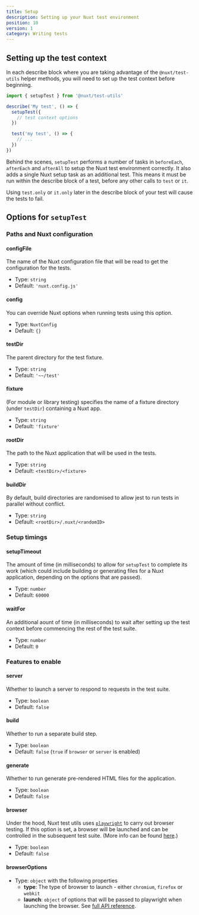 ```yaml
---
title: Setup
description: Setting up your Nuxt test environment
position: 10
version: 1
category: Writing tests
---
```


## Setting up the test context

In each describe block where you are taking advantage of the `@nuxt/test-utils` helper methods, you will need to set up the test context before beginning.

```js
import { setupTest } from '@nuxt/test-utils'

describe('My test', () => {
  setupTest({
    // test context options
  })

  test('my test', () => {
    // ...
  })
})
```


Behind the scenes, `setupTest` performs a number of tasks in `beforeEach`, `afterEach` and `afterAll` to setup the Nuxt test environment correctly. It also adds a single Nuxt setup task as an additional test. This means it must be run within the describe block of a test, before any other calls to `test` or `it`. 

<alert type="warning">

Using `test.only` or `it.only` later in the describe block of your test will cause the tests to fail.

</alert>

## Options for `setupTest`

### Paths and Nuxt configuration

#### configFile

The name of the Nuxt configuration file that will be read to get the configuration for the tests.

* Type: `string`
* Default: `'nuxt.config.js'`

#### config

You can override Nuxt options when running tests using this option.

* Type: `NuxtConfig`
* Default: `{}`

#### testDir

The parent directory for the test fixture.

* Type: `string`
* Default: `'~~/test'`
  
#### fixture

(For module or library testing) specifies the name of a fixture directory (under `testDir`) containing a Nuxt app.

* Type: `string`
* Default: `'fixture'`
  
#### rootDir

The path to the Nuxt application that will be used in the tests.

* Type: `string`
* Default: `<testDir>/<fixture>`
  
#### buildDir

By default, build directories are randomised to allow jest to run tests in parallel without conflict.

* Type: `string`
* Default: `<rootDir>/.nuxt/<randomID>`

### Setup timings

#### setupTimeout

The amount of time (in milliseconds) to allow for `setupTest` to complete its work (which could include building or generating files for a Nuxt application, depending on the options that are passed).

* Type: `number`
* Default: `60000`

#### waitFor

An additional aount of time (in milliseconds) to wait after setting up the test context before commencing the rest of the test suite.

* Type: `number`
* Default: `0`

### Features to enable

#### server

Whether to launch a server to respond to requests in the test suite.

* Type: `boolean`
* Default: `false`

#### build

Whether to run a separate build step.

* Type: `boolean`
* Default: `false` (`true` if `browser` or `server` is enabled)
  
#### generate

Whether to run generate pre-rendered HTML files for the application.

* Type: `boolean`
* Default: `false`
  
<!-- #### generateOptions

* Type: `object` with the following properties
  - **build**: boolean
  - **init**: boolean
  
* Default: `{}` -->

#### browser

Under the hood, Nuxt test utils uses [`playwright`](https://playwright.dev/) to carry out browser testing. If this option is set, a browser will be launched and can be controlled in the subsequent test suite. (More info can be found [here](/api-reference/browser-testing).)

* Type: `boolean`
* Default: `false`

#### browserOptions
* Type: `object` with the following properties
  - **type**: The type of browser to launch - either `chromium`, `firefox` or `webkit`
  - **launch**: `object` of options that will be passed to playwright when launching the browser. See [full API reference](https://playwright.dev/#version=master&path=docs%2Fapi.md&q=browsertypelaunchoptions).

